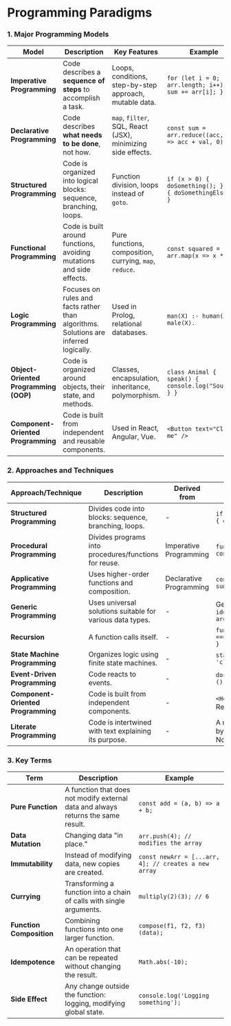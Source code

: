 

# Programming Paradigms

### **1. Major Programming Models**

| **Model**                                         | **Description**                                                                    | **Key Features**                                                   | **Example**                                                    |
|--------------------------------------------------|------------------------------------------------------------------------------------|--------------------------------------------------------------------|---------------------------------------------------------------|
| **Imperative Programming**                       | Code describes a **sequence of steps** to accomplish a task.                      | Loops, conditions, step-by-step approach, mutable data.            | `for (let i = 0; i < arr.length; i++) { sum += arr[i]; }`     |
| **Declarative Programming**                      | Code describes **what needs to be done**, not how.                                | `map`, `filter`, SQL, React (JSX), minimizing side effects.        | `const sum = arr.reduce((acc, val) => acc + val, 0);`         |
| **Structured Programming**                       | Code is organized into logical blocks: sequence, branching, loops.                | Function division, loops instead of `goto`.                        | `if (x > 0) { doSomething(); } else { doSomethingElse(); }`   |
| **Functional Programming**                       | Code is built around functions, avoiding mutations and side effects.              | Pure functions, composition, currying, `map`, `reduce`.            | `const squared = arr.map(x => x ** 2);`                       |
| **Logic Programming**                            | Focuses on rules and facts rather than algorithms. Solutions are inferred logically. | Used in Prolog, relational databases.                              | `man(X) :- human(X), male(X).`                                |
| **Object-Oriented Programming (OOP)**            | Code is organized around objects, their state, and methods.                       | Classes, encapsulation, inheritance, polymorphism.                 | `class Animal { speak() { console.log("Sound"); } }`          |
| **Component-Oriented Programming**               | Code is built from independent and reusable components.                           | Used in React, Angular, Vue.                                       | `<Button text="Click me" />`                                  |


### **2. Approaches and Techniques**

| **Approach/Technique**                          | **Description**                                                               | **Derived from**                | **Example**                                                                                            |
|-------------------------------------------------|-------------------------------------------------------------------------------|---------------------------------|--------------------------------------------------------------------------------------------------------|
| **Structured Programming**                      | Divides code into blocks: sequence, branching, loops.                         | -                               | `if (x > 0) { doSomething(); } else { doSomethingElse(); }`                                            |
| **Procedural Programming**                      | Divides programs into procedures/functions for reuse.                         | Imperative Programming          | `function greet() { console.log('Hello!'); } greet();`                                                 |
| **Applicative Programming**                     | Uses higher-order functions and composition.                                  | Declarative Programming         | `const squaredSum = compose(square, sum);`                                                             |
| **Generic Programming**                         | Uses universal solutions suitable for various data types.                     | -                               | Generics in TypeScript: `function identity<T>(arg: T): T { return arg; }`                              |
| **Recursion**                                   | A function calls itself.                                                      | -                               | `function factorial(n) { return n === 1 ? 1 : n * factorial(n - 1); }`                                 |
| **State Machine Programming**                   | Organizes logic using finite state machines.                                  | -                               | `state = 'idle'; if (event === 'click') state = 'active';`                                             |
| **Event-Driven Programming**                    | Code reacts to events.                                                        | -                               | `document.addEventListener('click', () => console.log('Clicked!'));`                                   |
| **Component-Oriented Programming**              | Code is built from independent components.                                    | -                               | `<Header title="Welcome" />` in React.                                                                |
| **Literate Programming**                        | Code is intertwined with text explaining its purpose.                         | -                               | A narrative description is followed by its implementation, e.g., Jupyter Notebook.                     |


### **3. Key Terms**

| **Term**                         | **Description**                                                                             | **Example**                                            |
|-----------------------------------|--------------------------------------------------------------------------------------------|-------------------------------------------------------|
| **Pure Function**                 | A function that does not modify external data and always returns the same result.          | `const add = (a, b) => a + b;`                        |
| **Data Mutation**                 | Changing data "in place."                                                                  | `arr.push(4); // modifies the array`                  |
| **Immutability**                  | Instead of modifying data, new copies are created.                                         | `const newArr = [...arr, 4]; // creates a new array`  |
| **Currying**                      | Transforming a function into a chain of calls with single arguments.                       | `multiply(2)(3); // 6`                                |
| **Function Composition**          | Combining functions into one larger function.                                              | `compose(f1, f2, f3)(data);`                          |
| **Idempotence**                   | An operation that can be repeated without changing the result.                             | `Math.abs(-10);`                                      |
| **Side Effect**                   | Any change outside the function: logging, modifying global state.                          | `console.log('Logging something');`                   |